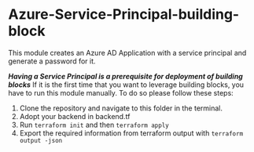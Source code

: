 # Azure-Service-Principal-building-block
   This module creates an Azure AD Application with a service principal and generate a password for it.
   
   ***Having a Service Principal is a prerequisite for deployment of building blocks***
If it is the first time that you want to leverage building blocks, you have to run this module manually.
To do so please follow these steps:
1. Clone the repository and navigate to this folder in the terminal.
2. Adopt your backend in backend.tf
3. Run ```terraform init``` and then ```terraform apply```
4. Export the required information from terraform output with ```terraform output -json```


